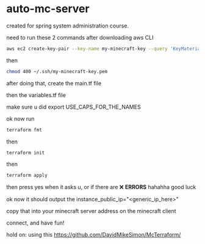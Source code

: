 # auto-mc-server
created for spring system administration course.

need to run these 2 commands after downloading aws CLI 
 
```bash
aws ec2 create-key-pair --key-name my-minecraft-key --query 'KeyMaterial' --output text > ~/.ssh/my-minecraft-key.pem
```
then 

```bash 
chmod 400 ~/.ssh/my-minecraft-key.pem
```

after doing that, create the main.tf file

then the variables.tf file 

make sure u did export USE_CAPS_FOR_THE_NAMES

ok now run

```bash
terraform fmt
```

then 

```bash
terraform init
```

then 

```bash
terraform apply
```

then press yes when it asks u, or if there are ❌ **ERRORS** hahahha good luck

ok now it should output the instance_public_ip="<generic_ip_here>"

copy that into your minecraft server address on the minecraft client

connect, and have fun!

hold on: using this https://github.com/DavidMikeSimon/McTerraform/
